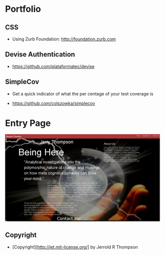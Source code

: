 Portfolio
=========

CSS
---
* Using Zurb Foundation:  http://foundation.zurb.com

Devise Authentication
---------------------

* https://github.com/plataformatec/devise 

SimpleCov
---------------

* Get a quick indicator of what the per centage of your test coverage is

* https://github.com/colszowka/simplecov 

Entry Page
==========

![Boson Foundry Landing Page](app/assets/images/Boson_Foundry_Portfolio.png) 

Copyright
---------

* [Copyright][http://jet.mit-license.org/] by Jerrold R Thompson 
